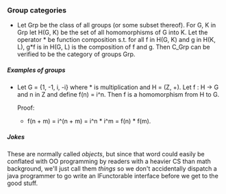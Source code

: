 
### Group categories

- Let Grp be the class of all groups (or some subset thereof). For G, K in Grp let H(G, K) be the set of all homomorphisms of G into K. Let the operator * be function composition s.t. for all f in H(G, K) and g in H(K, L), g*f is in H(G, L) is the composition of f and g. Then C_Grp can be verified to be the category of groups Grp.

##### Examples of groups
- Let G = {1, -1, i, -i} where * is multiplication and H = (Z, +). Let f : H -> G and n in Z and define f(n) = i^n. Then f is a homomorphism from H to G. 

	Proof:
	
	- f(n + m) = i^(n + m) = i^n * i^m = f(n) * f(m).




##### Jokes

These are normally called _objects_, but since that word could easily be conflated with OO programming by readers with a heavier CS than math background, we'll just call them _things_ so we don't accidentally dispatch a java programmer to go write an IFunctorable interface before we get to the good stuff. 
